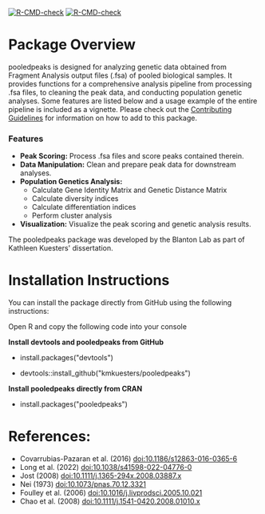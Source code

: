 <!-- badges: start -->
  [![R-CMD-check](https://github.com/kmkuesters/pooledpeaks/actions/workflows/R-CMD-check.yaml/badge.svg)](https://github.com/kmkuesters/pooledpeaks/actions/workflows/R-CMD-check.yaml)
[![R-CMD-check](https://github.com/kmkuesters/pooledpeaks/actions/workflows/R-CMD-check.yaml/badge.svg)](https://github.com/kmkuesters/pooledpeaks/actions/workflows/R-CMD-check.yaml)
<!-- badges: end -->

# Package Overview

pooledpeaks is designed for analyzing genetic data obtained from Fragment 
Analysis output files (.fsa) of pooled biological samples. It provides functions
for a comprehensive analysis pipeline from processing .fsa files, to cleaning 
the peak data, and conducting population genetic analyses. Some features are 
listed below and a usage example of the entire pipeline is included as a vignette.
Please check out the [Contributing Guidelines](inst/CONTRIBUTING.md) for 
information on how to add to this package.

### Features
  * **Peak Scoring:** Process .fsa files and score peaks contained therein.
  * **Data Manipulation:** Clean and prepare peak data for downstream analyses.
  * **Population Genetics Analysis:** 
    * Calculate Gene Identity Matrix and Genetic Distance Matrix
    * Calculate diversity indices
    * Calculate differentiation indices
    * Perform cluster analysis
  * **Visualization:** Visualize the peak scoring and genetic analysis results.

The pooledpeaks package was developed by the Blanton Lab as part of Kathleen 
Kuesters' dissertation.

# Installation Instructions

You can install the package directly from GitHub using the following instructions:

Open R and copy the following code into your console

**Install devtools and pooledpeaks from GitHub**

  * install.packages("devtools")

  * devtools::install_github("kmkuesters/pooledpeaks")

**Install pooledpeaks directly from CRAN**

  * install.packages("pooledpeaks")

# References:

* Covarrubias-Pazaran et al. (2016) <doi:10.1186/s12863-016-0365-6> 
* Long et al. (2022) <doi:10.1038/s41598-022-04776-0> 
* Jost (2008) <doi:10.1111/j.1365-294x.2008.03887.x> 
* Nei (1973) <doi:10.1073/pnas.70.12.3321>
* Foulley et al. (2006) <doi:10.1016/j.livprodsci.2005.10.021>
* Chao et al. (2008) <doi:10.1111/j.1541-0420.2008.01010.x>

